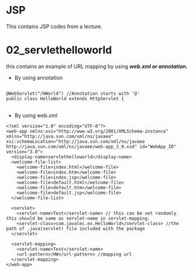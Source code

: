 # JSP
This contains JSP codes from a lecture.

# 02_servlethelloworld
this contains an example of URL mapping by using ***web.xml or annotation.***

* By using annotation
<pre>
<code>
@WebServlet("/HWorld") //Annotation starts with '@'
public class HelloWorld extends HttpServlet {
</code>
</pre>

* By using web.xml
~~~
<?xml version="1.0" encoding="UTF-8"?>
<web-app xmlns:xsi="http://www.w3.org/2001/XMLSchema-instance" xmlns="http://java.sun.com/xml/ns/javaee" xsi:schemaLocation="http://java.sun.com/xml/ns/javaee http://java.sun.com/xml/ns/javaee/web-app_3_0.xsd" id="WebApp_ID" version="3.0">
  <display-name>servlethelloworld</display-name>
  <welcome-file-list>
    <welcome-file>index.html</welcome-file>
    <welcome-file>index.htm</welcome-file>
    <welcome-file>index.jsp</welcome-file>
    <welcome-file>default.html</welcome-file>
    <welcome-file>default.htm</welcome-file>
    <welcome-file>default.jsp</welcome-file>
  </welcome-file-list>
  
  <servlet>
  	<servlet-name>Test</servlet-name> // this can be set randomly. this should be same as servlet-name in servlet-mapping.
  	<servlet-class>com.javalec.ex.HelloWorld</servlet-class> //the path of .java(servlet) file included with the package
  </servlet>
  
  <servlet-mapping>
  	<servlet-name>Test</servlet-name>
  	<url-pattern>/HW</url-pattern> //mapping url
  </servlet-mapping>
</web-app>
~~~
